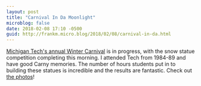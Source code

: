 ```yaml
---
layout: post
title: "Carnival In Da Moonlight"
microblog: false
date: 2018-02-08 17:10 -0500
guid: http://frankm.micro.blog/2018/02/08/carnival-in-da.html
---
```

[Michigan Tech's annual Winter Carnival](https://www.mtu.edu/carnival/) is in progress, with the snow statue competition completing this morning. I attended Tech from 1984-89 and have good Carny memories. The number of hours students put in to building these statues is incredible and the results are fantastic. Check out [the photos](https://www.flickr.com/photos/michigantech/collections/72157662834921158/)! 

